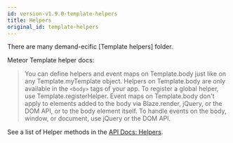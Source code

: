 ```yaml
---
id: version-v1.9.0-template-helpers
title: Helpers
original_id: template-helpers
---
```

    
There are many demand-ecific [Template helpers] folder.

Meteor Template helper docs:

> You can define helpers and event maps on Template.body just like on any Template.myTemplate object. Helpers on Template.body are only available in the `<body>` tags of your app. To register a global helper, use Template.registerHelper. Event maps on Template.body don't apply to elements added to the body via Blaze.render, jQuery, or the DOM API, or to the body element itself. To handle events on the body, window, or document, use jQuery or the DOM API.

See a list of Helper methods in the [API Docs: Helpers](http://api.docs.demandcluster.com/Helpers.html).
